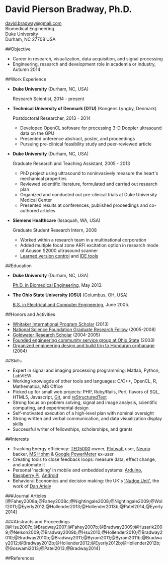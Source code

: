 # David Pierson Bradway, Ph.D.  


<david.bradway@gmail.com>  
Biomedical Engineering  
Duke University  
Durham, NC 27708 USA  

##Objective

*   Career in research, visualization, data acquisition, and signal processing
*   Engineering, research and development role in academia or industry, Autumn 2014

##Work Experience

*   **Duke University** (Durham, NC, USA)

    Research Scientist, 2014 - present

*   **Technical University of Denmark (DTU)** (Kongens Lyngby, Denmark)

    Postdoctoral Researcher, 2013 - 2014

    -   Developed OpenCL software for processing 3-D Doppler ultrasound data on the GPU
    -   Presented onference abstract, poster, and proceedings
    -   Pursuing pre-clinical feasibility study and peer-reviewed article

*   **Duke University** (Durham, NC, USA)

    Graduate Research and Teaching Assistant, 2005 - 2013

    -   PhD project using ultrasound to noninvasively measure the heart's mechanical properties
    -   Reviewed scientific literature, formulated and carried out research plan
    -   Organized and conducted out pre-clinical trials at Duke University Medical Center
    -   Presented results at conferences, published proceedings and co-authored articles

*   **Siemens Healthcare** (Issaquah, WA, USA)

    Graduate Student Research Intern, 2008

    -   Worked within a research team in a multinational corporation
    -   Added multiple focal zone ARFI excitation option in research mode of Acuson S2000 ultrasound scanner
    -   [Learned version control](http://www-03.ibm.com/software/products/en/clearcase) and [IDE tools](http://www.visualstudio.com/)

##Education

*   **Duke University** (Durham, NC, USA)

    [Ph.D. in Biomedical Engineering](http://bme.duke.edu/grad), May 2013.

*   **The Ohio State University (OSU)** (Columbus, OH, USA)

    [B.S. in Electrical and Computer Engineering](http://ece.osu.edu/futurestudents/undergrad), June 2005.

##Honors and Activities

*   [Whitaker International Program Scholar](http://www.whitaker.org/grants/fellows-scholars)  (2013)
*   [National Science Foundation Graduate Research Fellow](http://www.nsfgrfp.org/) (2005-2008)
*   [Goldwater Research Scholar](https://goldwater.scholarsapply.org/) (2004-2005)
*   [Founded engineering community service group at Ohio State](http://ecos.osu.edu/) (2003)
*   [Organized engineering design and build trip to Honduran orphanage](http://www.montanadeluz.org/) (2004)

##Skills

*   Expert in signal and imaging processing programming: Matlab, Python, LabVIEW
*   Working knowlegde of other tools and languages: C/C++, OpenCL, R, Mathematica, MS Office
*   Picked up for small web projects: PHP, Ruby/Rails, Perl, flavors of SQL, HTML5, Javascript, [Git](http://git-scm.com/), and [reStructuredText](http://docutils.sf.net/rst.html)
*   Strong focus on problem solving, signal and image analysis, scientific computing, and experimental design
*   Self-motivated execution of a high-level plan with nominal oversight
*   Strong written and verbal communication, and data visualization display skills
*   Successful writer of fellowships, scholarships, and grants

##Interests

*   Tracking Energy efficiency: [TED5000](http://www.theenergydetective.com/) owner, [Plotwatt](plotwatt.com) user, [Neurio](https://neur.io/) backer, [MS Hohm](en.wikipedia.org/wiki/Hohm) & [Google PowerMeter](google.com/powermeter/about/) ex-user
*   Creating tools to close feedback loops: measure data, effect change, and automate it
*   Personal 'hacking' in mobile and embedded systems: [Arduino](http://www.arduino.cc/), [Raspberry Pi](http://www.raspberrypi.org/), [Android](http://www.android.com/)
*   Behavioral Economics and decision making: the UK's ['Nudge Unit'](https://www.gov.uk/government/organisations/behavioural-insights-team), the work of [Dan Ariely](http://danariely.com/)

###Journal Articles [@Fahey2008a;@Fahey2008c;@Nightingale2008;@Nightingale2009;@Wolf2011;@Eyerly2012;@Hollender2013;@Hollender2013b;@Patel2014;@Eyerly2014]

###Abstracts and Proceedings [@Hsu2007c;@Bradway2007;@Fahey2007b;@Bradway2009;@Husarik2009;@Nelson2009;@Bradway2009b;@Hsu2010;@Hollender2010;@Bradway2010;@Bradway2010b;@Bradway2011;@Byram2011;@Byram2011b;@Bradway2012;@Bradway2012b;@Hollender2012;@Eyerly2012b;@Hollender2012b;@Goswami2013;@Patel2013;@Bradway2014]

##References